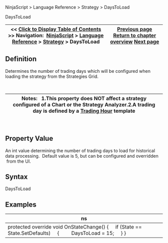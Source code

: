 ﻿


NinjaScript \> Language Reference \> Strategy \> DaysToLoad






















DaysToLoad







| \<\< [Click to Display Table of Contents](daystoload.md) \>\> **Navigation:**     [NinjaScript](ninjascript.md) \> [Language Reference](language_reference_wip.md) \> [Strategy](strategy.md) \> DaysToLoad | [Previous page](connectionlosshandling.md) [Return to chapter overview](strategy.md) [Next page](defaultquantity.md) |
| --- | --- |











## Definition


Determines the number of trading days which will be configured when loading the strategy from the Strategies Grid.


 




| Notes:   1\.This property does NOT affect a strategy configured of a Chart or the Strategy Analyzer.2\.A trading day is defined by a [Trading Hour](using_the_trading_hours_window.md) template |
| --- |



 


## Property Value


An int value determining the number of trading days to load for historical data processing.  Default value is 5, but can be configured and overridden  from the UI.


## 


## Syntax


DaysToLoad


## 


## Examples




| ns |
| --- |
| protected override void OnStateChange() {      if (State \=\= State.SetDefaults)      {          DaysToLoad \= 15;      } } |



 









